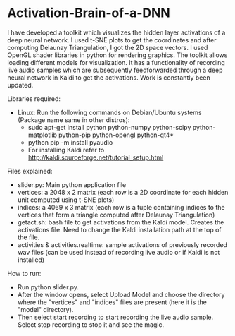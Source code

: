 # Activation-Brain-of-a-DNN

I have developed a toolkit which visualizes the hidden layer activations of a deep neural network. I used t-SNE plots to get the coordinates and after computing Delaunay Triangulation, I got the 2D space vectors. I used OpenGL shader libraries in python for rendering graphics. The toolkit allows loading different models for visualization. It has a functionality of recording live audio samples which are subsequently feedforwarded through a deep neural network in Kaldi to get the activations.
Work is constantly been updated.

Libraries required:
- Linux:
	Run the following commands on Debian/Ubuntu systems (Package name same in other distros):
	- sudo apt-get install python python-numpy python-scipy python-matplotlib python-pip python-opengl python-qt4*
	- python pip -m install pyaudio
	* For installing Kaldi refer to http://kaldi.sourceforge.net/tutorial_setup.html

Files explained:
- slider.py: Main python application file
- vertices: a 2048 x 2 matrix (each row is a 2D coordinate for each hidden unit computed using t-SNE plots)
- indices: a 4069 x 3 matrix (each row is a tuple containing indices to the vertices that form a triangle computed after Delaunay Triangulation)
- getact.sh: bash file to get activations from the Kaldi model. Creates the activations file. Need to change the Kaldi installation path at the top of the file.
- activities & activities.realtime: sample activations of previously recorded wav files (can be used instead of recording live audio or if Kaldi is not installed)

How to run:
- Run python slider.py.
- After the window opens, select Upload Model and choose the directory where the "vertices" and "indices" files are present (here it is the "model" directory). 
- Then select start recording to start recording the live audio sample. Select stop recording to stop it and see the magic.

